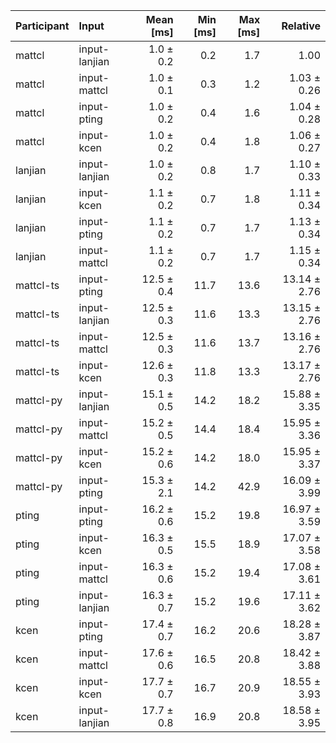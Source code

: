 | Participant | Input | Mean [ms] | Min [ms] | Max [ms] | Relative |
|:---|:---|---:|---:|---:|---:|
| mattcl | input-lanjian | 1.0 ± 0.2 | 0.2 | 1.7 | 1.00 |
| mattcl | input-mattcl | 1.0 ± 0.1 | 0.3 | 1.2 | 1.03 ± 0.26 |
| mattcl | input-pting | 1.0 ± 0.2 | 0.4 | 1.6 | 1.04 ± 0.28 |
| mattcl | input-kcen | 1.0 ± 0.2 | 0.4 | 1.8 | 1.06 ± 0.27 |
| lanjian | input-lanjian | 1.0 ± 0.2 | 0.8 | 1.7 | 1.10 ± 0.33 |
| lanjian | input-kcen | 1.1 ± 0.2 | 0.7 | 1.8 | 1.11 ± 0.34 |
| lanjian | input-pting | 1.1 ± 0.2 | 0.7 | 1.7 | 1.13 ± 0.34 |
| lanjian | input-mattcl | 1.1 ± 0.2 | 0.7 | 1.7 | 1.15 ± 0.34 |
| mattcl-ts | input-pting | 12.5 ± 0.4 | 11.7 | 13.6 | 13.14 ± 2.76 |
| mattcl-ts | input-lanjian | 12.5 ± 0.3 | 11.6 | 13.3 | 13.15 ± 2.76 |
| mattcl-ts | input-mattcl | 12.5 ± 0.3 | 11.6 | 13.7 | 13.16 ± 2.76 |
| mattcl-ts | input-kcen | 12.6 ± 0.3 | 11.8 | 13.3 | 13.17 ± 2.76 |
| mattcl-py | input-lanjian | 15.1 ± 0.5 | 14.2 | 18.2 | 15.88 ± 3.35 |
| mattcl-py | input-mattcl | 15.2 ± 0.5 | 14.4 | 18.4 | 15.95 ± 3.36 |
| mattcl-py | input-kcen | 15.2 ± 0.6 | 14.2 | 18.0 | 15.95 ± 3.37 |
| mattcl-py | input-pting | 15.3 ± 2.1 | 14.2 | 42.9 | 16.09 ± 3.99 |
| pting | input-pting | 16.2 ± 0.6 | 15.2 | 19.8 | 16.97 ± 3.59 |
| pting | input-kcen | 16.3 ± 0.5 | 15.5 | 18.9 | 17.07 ± 3.58 |
| pting | input-mattcl | 16.3 ± 0.6 | 15.2 | 19.4 | 17.08 ± 3.61 |
| pting | input-lanjian | 16.3 ± 0.7 | 15.2 | 19.6 | 17.11 ± 3.62 |
| kcen | input-pting | 17.4 ± 0.7 | 16.2 | 20.6 | 18.28 ± 3.87 |
| kcen | input-mattcl | 17.6 ± 0.6 | 16.5 | 20.8 | 18.42 ± 3.88 |
| kcen | input-kcen | 17.7 ± 0.7 | 16.7 | 20.9 | 18.55 ± 3.93 |
| kcen | input-lanjian | 17.7 ± 0.8 | 16.9 | 20.8 | 18.58 ± 3.95 |
